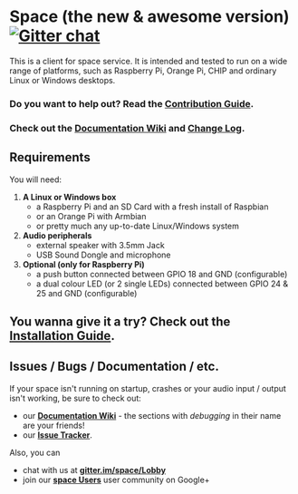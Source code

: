 # Space (the new & awesome version) [![Gitter chat](https://badges.gitter.im/space/Lobby.png)](https://gitter.im/Space-Monkey-KD/Lobby)

This is a client for space service. It is intended and tested to run on a wide range of platforms, such as Raspberry Pi, Orange Pi, CHIP and ordinary Linux or Windows desktops.

### Do you want to help out? Read the [Contribution Guide](CONTRIBUTING.md).

### Check out the [Documentation Wiki](https://github.com/Space-Monkey-KD/space/wiki) and [Change Log](CHANGELOG.md).

## Requirements

You will need:

1. **A Linux or Windows box**
    - a Raspberry Pi and an SD Card with a fresh install of Raspbian
    - or an Orange Pi with Armbian
    - or pretty much any up-to-date Linux/Windows system
2. **Audio peripherals**
    - external speaker with 3.5mm Jack
    - USB Sound Dongle and microphone
3. **Optional (only for Raspberry Pi)**
    - a push button connected between GPIO 18 and GND (configurable)
    - a dual colour LED (or 2 single LEDs) connected between GPIO 24 & 25 and GND (configurable)
    
## You wanna give it a try? Check out the [Installation Guide](https://github.com/Space-Monkey-KD/space/wiki/Installation).

## Issues / Bugs / Documentation / etc.

If your space isn't running on startup, crashes or your audio input / output isn't working, be sure to check out:

- our **[Documentation Wiki](https://github.com/Space-Monkey-KD/space/wiki)** - the sections with _debugging_ in their name are your friends!
- our **[Issue Tracker](https://github.com/Space-Monkey-KD/space/issues)**. 

Also, you can
- chat with us at **[gitter.im/space/Lobby](https://gitter.im/space/Lobby)**  
- join our **[space Users](https://plus.google.com/communities/)** user community on Google+
